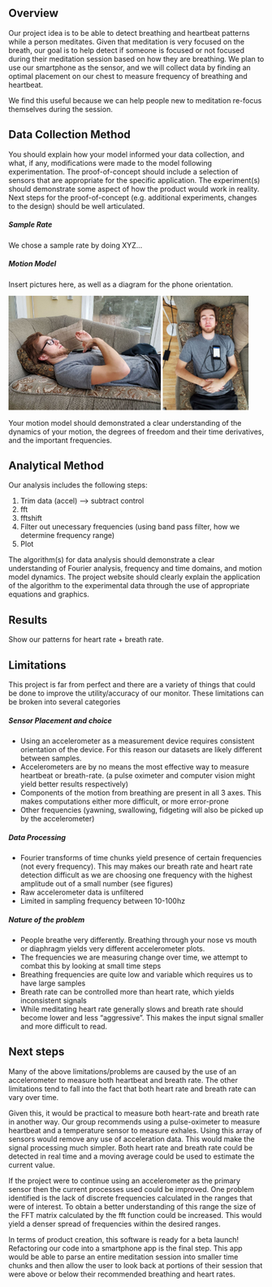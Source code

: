 ## Overview

Our project idea is to be able to detect breathing and heartbeat patterns while a person meditates. Given that meditation is very focused on the breath, our goal is to help detect if someone is focused or not focused during their meditation session based on how they are breathing. We plan to use our smartphone as the sensor, and we will collect data by finding an optimal placement on our chest to measure frequency of breathing and heartbeat.

We find this useful because we can help people new to meditation re-focus themselves during the session.

## <a id="Data_Collection"></a> Data Collection Method ##
You should explain how your model informed your data collection, and what, if any, modifications were made to the model following experimentation. The proof-of-concept should include a selection of sensors that are appropriate for the specific application. The experiment(s) should demonstrate some aspect of how the product would work in reality. Next steps for the proof-of-concept (e.g. additional experiments, changes to the design) should be well articulated.

##### Sample Rate
We chose a sample rate by doing XYZ...

##### Motion Model
Insert pictures here, as well as a diagram for the phone orientation.

<img src="Nathan_Side.jpg" width="300"/> 
<img src="Nathan_Top.jpg" height="225"/>

Your motion model should demonstrated a clear understanding of the dynamics of your motion, the degrees of freedom and their time derivatives, and the important frequencies.

## Analytical Method
Our analysis includes the following steps:
1. Trim data (accel) --> subtract control
2. fft
3. fftshift
4. Filter out unecessary frequencies (using band pass filter, how we determine frequency range)
5. Plot

The algorithm(s) for data analysis should demonstrate a clear understanding of Fourier analysis, frequency and time domains, and motion model dynamics. The project website should clearly explain the application of the algorithm to the experimental data through the use of appropriate equations and graphics.

## Results
Show our patterns for heart rate + breath rate.

## Limitations

This project is far from perfect and there are a variety of things that could be done to improve the utility/accuracy of our monitor. These limitations can be broken into several categories

##### Sensor Placement and choice
- Using an accelerometer as a measurement device requires consistent orientation of the device. For this reason our datasets are likely different between samples.
- Accelerometers are by no means the most effective way to measure heartbeat or breath-rate. (a pulse oximeter and computer vision might yield better results respectively)
- Components of the motion from breathing are present in all 3 axes. This makes computations either more difficult, or more error-prone
- Other frequencies (yawning, swallowing, fidgeting will also be picked up by the accelerometer)

##### Data Processing
- Fourier transforms of time chunks yield presence of certain frequencies (not every frequency). This may makes our breath rate and heart rate detection difficult as we are choosing one frequency with the highest amplitude out of a small number (see figures)
- Raw accelerometer data is unfiltered
- Limited in sampling frequency between 10-100hz

##### Nature of the problem
- People breathe very differently. Breathing through your nose vs mouth or diaphragm yields very different accelerometer plots.
- The frequencies we are measuring change over time, we attempt to combat this by looking at small time steps
- Breathing frequencies are quite low and variable which requires us to have large samples
- Breath rate can be controlled more than heart rate, which yields inconsistent signals 
- While meditating heart rate generally slows and breath rate should become lower and less “aggressive”. This makes the input signal smaller and more difficult to read.


## Next steps
Many of the above limitations/problems are caused by the use of an accelerometer to measure both heartbeat and breath rate. The other limitations tend to fall into the fact that both heart rate and breath rate can vary over time.

Given this, it would be practical to measure both heart-rate and breath rate in another way. Our group recommends using a pulse-oximeter to measure heartbeat and a temperature sensor to measure exhales. Using this array of sensors would remove any use of acceleration data. This would make the signal processing much simpler. Both heart rate and breath rate could be detected in real time and a moving average could be used to estimate the current value.

If the project were to continue using an accelerometer as the primary sensor then the current processes used could be improved. One problem identified is the lack of discrete frequencies calculated in the ranges that were of interest. To obtain a better understanding of this range the size of the FFT matrix calculated by the fft function could be increased. This would yield a denser spread of frequencies within the desired ranges. 

In terms of product creation, this software is ready for a beta launch! Refactoring our code into a smartphone app is the final step. This app would be able to parse an entire meditation session into smaller time chunks and then allow the user to look back at portions of their session that were above or below their recommended breathing and heart rates.

